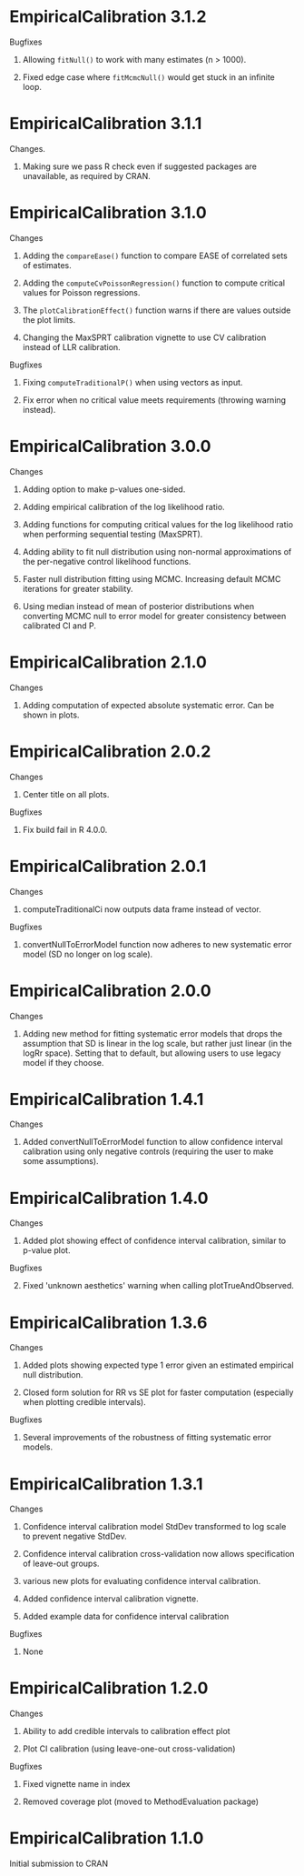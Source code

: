 EmpiricalCalibration 3.1.2
==========================

Bugfixes

1. Allowing `fitNull()` to work with many estimates (n > 1000).

2. Fixed edge case where `fitMcmcNull()` would get stuck in an infinite loop.


EmpiricalCalibration 3.1.1
==========================

Changes.

1. Making sure we pass R check even if suggested packages are unavailable, as required by CRAN.


EmpiricalCalibration 3.1.0
==========================

Changes

1. Adding the `compareEase()` function to compare EASE of correlated sets of estimates.

2. Adding the `computeCvPoissonRegression()` function to compute critical values for Poisson regressions. 

3. The `plotCalibrationEffect()` function warns if there are values outside the plot limits.

4. Changing the MaxSPRT calibration vignette to use CV calibration instead of LLR calibration.

Bugfixes

1. Fixing `computeTraditionalP()` when using vectors as input.

2. Fix error when no critical value meets requirements (throwing warning instead).


EmpiricalCalibration 3.0.0
==========================

Changes

1. Adding option to make p-values one-sided.

2. Adding empirical calibration of the log likelihood ratio.

3. Adding functions for computing critical values for the log likelihood ratio when performing sequential testing (MaxSPRT).

4. Adding ability to fit null distribution using non-normal approximations of the per-negative control likelihood functions.

5. Faster null distribution fitting using MCMC. Increasing default MCMC iterations for greater stability.

6. Using median instead of mean of posterior distributions when converting MCMC null to error model for greater consistency between calibrated CI and P.


EmpiricalCalibration 2.1.0
==========================

Changes

1. Adding computation of expected absolute systematic error. Can be shown in plots.


EmpiricalCalibration 2.0.2
==========================

Changes

1. Center title on all plots.

Bugfixes

1. Fix build fail in R 4.0.0.


EmpiricalCalibration 2.0.1
==========================

Changes

1. computeTraditionalCi now outputs data frame instead of vector.

Bugfixes

1. convertNullToErrorModel function now adheres to new systematic error model (SD no longer on log scale).


EmpiricalCalibration 2.0.0
==========================

Changes

1. Adding new method for fitting systematic error models that drops the assumption that SD is linear in the log scale, but rather just linear (in the logRr space). Setting that to default, but allowing users to use legacy model if they choose.


EmpiricalCalibration 1.4.1
==========================

Changes

1. Added convertNullToErrorModel function to allow confidence interval calibration using only negative controls (requiring the user to make some assumptions).


EmpiricalCalibration 1.4.0
==========================

Changes

1. Added plot showing effect of confidence interval calibration, similar to p-value plot.

Bugfixes

2. Fixed 'unknown aesthetics' warning when calling plotTrueAndObserved.


EmpiricalCalibration 1.3.6
==========================

Changes

1. Added plots showing expected type 1 error given an estimated empirical null distribution.

2. Closed form solution for RR vs SE plot for faster computation (especially when plotting credible intervals).

Bugfixes

1. Several improvements of the robustness of fitting systematic error models.


EmpiricalCalibration 1.3.1
===========================

Changes

1. Confidence interval calibration model StdDev transformed to log scale to prevent negative StdDev.

2. Confidence interval calibration cross-validation now allows specification of leave-out groups.

3. various new plots for evaluating confidence interval calibration.

4. Added confidence interval calibration vignette.

5. Added example data for confidence interval calibration

Bugfixes

1. None


EmpiricalCalibration 1.2.0
==========================

Changes

1. Ability to add credible intervals to calibration effect plot

2. Plot CI calibration (using leave-one-out cross-validation)

Bugfixes

1. Fixed vignette name in index

2. Removed coverage plot (moved to MethodEvaluation package)


EmpiricalCalibration 1.1.0
==========================

Initial submission to CRAN
